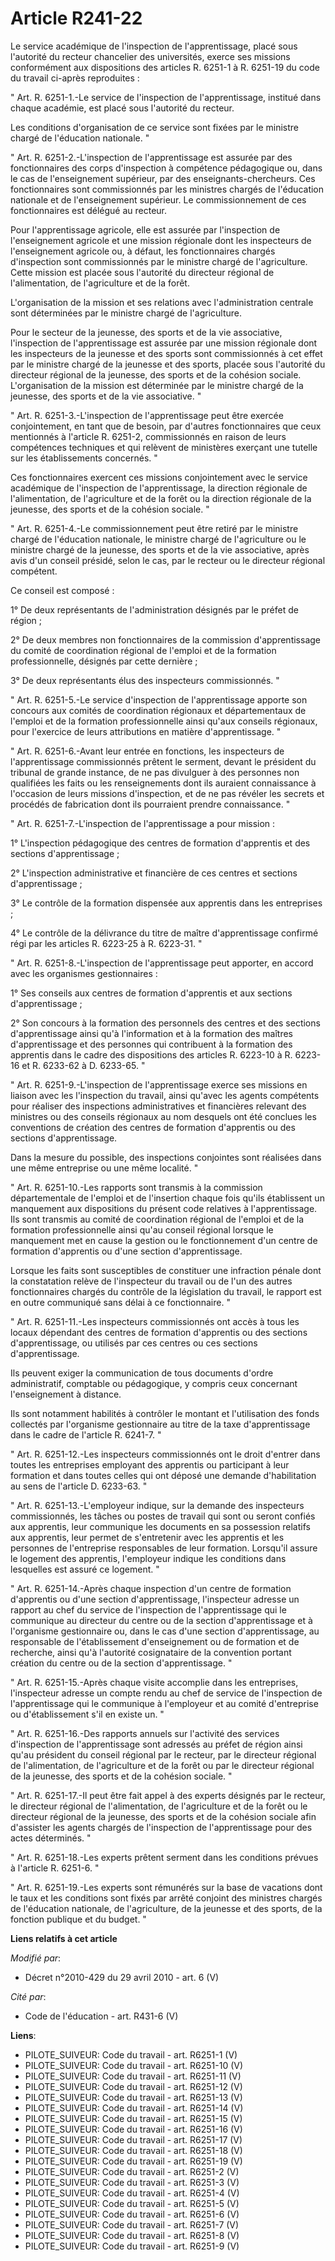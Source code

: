 # Article R241-22

Le service académique de l'inspection de l'apprentissage, placé sous l'autorité du recteur chancelier des universités, exerce
ses missions conformément aux dispositions des articles R. 6251-1 à R. 6251-19 du code du travail ci-après reproduites : 

" Art. R. 6251-1.-Le service de l'inspection de l'apprentissage, institué dans chaque académie, est placé sous l'autorité du
recteur. 

Les conditions d'organisation de ce service sont fixées par le ministre chargé de l'éducation nationale. " 

" Art. R. 6251-2.-L'inspection de l'apprentissage est assurée par des fonctionnaires des corps d'inspection à compétence
pédagogique ou, dans le cas de l'enseignement supérieur, par des enseignants-chercheurs. Ces fonctionnaires sont
commissionnés par les ministres chargés de l'éducation nationale et de l'enseignement supérieur. Le commissionnement de ces
fonctionnaires est délégué au recteur. 

Pour l'apprentissage agricole, elle est assurée par l'inspection de l'enseignement agricole et une mission régionale dont les
inspecteurs de l'enseignement agricole ou, à défaut, les fonctionnaires chargés d'inspection sont commissionnés par le
ministre chargé de l'agriculture. Cette mission est placée sous l'autorité du directeur régional de l'alimentation, de
l'agriculture et de la forêt. 

L'organisation de la mission et ses relations avec l'administration centrale sont déterminées par le ministre chargé de
l'agriculture. 

Pour le secteur de la jeunesse, des sports et de la vie associative, l'inspection de l'apprentissage est assurée par une
mission régionale dont les inspecteurs de la jeunesse et des sports sont commissionnés à cet effet par le ministre chargé de
la jeunesse et des sports, placée sous l'autorité du directeur régional de la jeunesse, des sports et de la cohésion sociale.
L'organisation de la mission est déterminée par le ministre chargé de la jeunesse, des sports et de la vie associative. " 

" Art. R. 6251-3.-L'inspection de l'apprentissage peut être exercée conjointement, en tant que de besoin, par d'autres
fonctionnaires que ceux mentionnés à l'article R. 6251-2, commissionnés en raison de leurs compétences techniques et qui
relèvent de ministères exerçant une tutelle sur les établissements concernés. " 

Ces fonctionnaires exercent ces missions conjointement avec le service académique de l'inspection de l'apprentissage, la
direction régionale de l'alimentation, de l'agriculture et de la forêt ou la direction régionale de la jeunesse, des sports
et de la cohésion sociale. " 

" Art. R. 6251-4.-Le commissionnement peut être retiré par le ministre chargé de l'éducation nationale, le ministre chargé de
l'agriculture ou le ministre chargé de la jeunesse, des sports et de la vie associative, après avis d'un conseil présidé,
selon le cas, par le recteur ou le directeur régional compétent. 

Ce conseil est composé : 

1° De deux représentants de l'administration désignés par le préfet de région ; 

2° De deux membres non fonctionnaires de la commission d'apprentissage du comité de coordination régional de l'emploi et de
la formation professionnelle, désignés par cette dernière ; 

3° De deux représentants élus des inspecteurs commissionnés. " 

" Art. R. 6251-5.-Le service d'inspection de l'apprentissage apporte son concours aux comités de coordination régionaux et
départementaux de l'emploi et de la formation professionnelle ainsi qu'aux conseils régionaux, pour l'exercice de leurs
attributions en matière d'apprentissage. " 

" Art. R. 6251-6.-Avant leur entrée en fonctions, les inspecteurs de l'apprentissage commissionnés prêtent le serment, devant
le président du tribunal de grande instance, de ne pas divulguer à des personnes non qualifiées les faits ou les
renseignements dont ils auraient connaissance à l'occasion de leurs missions d'inspection, et de ne pas révéler les secrets
et procédés de fabrication dont ils pourraient prendre connaissance. " 

" Art. R. 6251-7.-L'inspection de l'apprentissage a pour mission : 

1° L'inspection pédagogique des centres de formation d'apprentis et des sections d'apprentissage ; 

2° L'inspection administrative et financière de ces centres et sections d'apprentissage ; 

3° Le contrôle de la formation dispensée aux apprentis dans les entreprises ; 

4° Le contrôle de la délivrance du titre de maître d'apprentissage confirmé régi par les articles R. 6223-25 à R. 6223-31. " 

" Art. R. 6251-8.-L'inspection de l'apprentissage peut apporter, en accord avec les organismes gestionnaires : 

1° Ses conseils aux centres de formation d'apprentis et aux sections d'apprentissage ; 

2° Son concours à la formation des personnels des centres et des sections d'apprentissage ainsi qu'à l'information et à la
formation des maîtres d'apprentissage et des personnes qui contribuent à la formation des apprentis dans le cadre des
dispositions des articles R. 6223-10 à R. 6223-16 et R. 6233-62 à D. 6233-65. " 

" Art. R. 6251-9.-L'inspection de l'apprentissage exerce ses missions en liaison avec les l'inspection du travail, ainsi
qu'avec les agents compétents pour réaliser des inspections administratives et financières relevant des ministres ou des
conseils régionaux au nom desquels ont été conclues les conventions de création des centres de formation d'apprentis ou des
sections d'apprentissage. 

Dans la mesure du possible, des inspections conjointes sont réalisées dans une même entreprise ou une même localité. " 

" Art. R. 6251-10.-Les rapports sont transmis à la commission départementale de l'emploi et de l'insertion chaque fois qu'ils
établissent un manquement aux dispositions du présent code relatives à l'apprentissage. Ils sont transmis au comité de
coordination régional de l'emploi et de la formation professionnelle ainsi qu'au conseil régional lorsque le manquement met
en cause la gestion ou le fonctionnement d'un centre de formation d'apprentis ou d'une section d'apprentissage. 

Lorsque les faits sont susceptibles de constituer une infraction pénale dont la constatation relève de l'inspecteur du
travail ou de l'un des autres fonctionnaires chargés du contrôle de la législation du travail, le rapport est en outre
communiqué sans délai à ce fonctionnaire. " 

" Art. R. 6251-11.-Les inspecteurs commissionnés ont accès à tous les locaux dépendant des centres de formation d'apprentis
ou des sections d'apprentissage, ou utilisés par ces centres ou ces sections d'apprentissage. 

Ils peuvent exiger la communication de tous documents d'ordre administratif, comptable ou pédagogique, y compris ceux
concernant l'enseignement à distance. 

Ils sont notamment habilités à contrôler le montant et l'utilisation des fonds collectés par l'organisme gestionnaire au
titre de la taxe d'apprentissage dans le cadre de l'article R. 6241-7. " 

" Art. R. 6251-12.-Les inspecteurs commissionnés ont le droit d'entrer dans toutes les entreprises employant des apprentis ou
participant à leur formation et dans toutes celles qui ont déposé une demande d'habilitation au sens de l'article D. 6233-63.
" 

" Art. R. 6251-13.-L'employeur indique, sur la demande des inspecteurs commissionnés, les tâches ou postes de travail qui
sont ou seront confiés aux apprentis, leur communique les documents en sa possession relatifs aux apprentis, leur permet de
s'entretenir avec les apprentis et les personnes de l'entreprise responsables de leur formation. Lorsqu'il assure le logement
des apprentis, l'employeur indique les conditions dans lesquelles est assuré ce logement. " 

" Art. R. 6251-14.-Après chaque inspection d'un centre de formation d'apprentis ou d'une section d'apprentissage,
l'inspecteur adresse un rapport au chef du service de l'inspection de l'apprentissage qui le communique au directeur du
centre ou de la section d'apprentissage et à l'organisme gestionnaire ou, dans le cas d'une section d'apprentissage, au
responsable de l'établissement d'enseignement ou de formation et de recherche, ainsi qu'à l'autorité cosignataire de la
convention portant création du centre ou de la section d'apprentissage. " 

" Art. R. 6251-15.-Après chaque visite accomplie dans les entreprises, l'inspecteur adresse un compte rendu au chef de
service de l'inspection de l'apprentissage qui le communique à l'employeur et au comité d'entreprise ou d'établissement s'il
en existe un. " 

" Art. R. 6251-16.-Des rapports annuels sur l'activité des services d'inspection de l'apprentissage sont adressés au préfet
de région ainsi qu'au président du conseil régional par le recteur, par le directeur régional de l'alimentation, de
l'agriculture et de la forêt ou par le directeur régional de la jeunesse, des sports et de la cohésion sociale. " 

" Art. R. 6251-17.-Il peut être fait appel à des experts désignés par le recteur, le directeur régional de l'alimentation, de
l'agriculture et de la forêt ou le directeur régional de la jeunesse, des sports et de la cohésion sociale afin d'assister
les agents chargés de l'inspection de l'apprentissage pour des actes déterminés. " 

" Art. R. 6251-18.-Les experts prêtent serment dans les conditions prévues à l'article R. 6251-6. " 

" Art. R. 6251-19.-Les experts sont rémunérés sur la base de vacations dont le taux et les conditions sont fixés par arrêté
conjoint des ministres chargés de l'éducation nationale, de l'agriculture, de la jeunesse et des sports, de la fonction
publique et du budget. "

**Liens relatifs à cet article**

_Modifié par_:

  - Décret n°2010-429 du 29 avril 2010 - art. 6 (V)

_Cité par_:

  - Code de l'éducation - art. R431-6 (V)

**Liens**:

  - PILOTE_SUIVEUR: Code du travail - art. R6251-1 (V)
  - PILOTE_SUIVEUR: Code du travail - art. R6251-10 (V)
  - PILOTE_SUIVEUR: Code du travail - art. R6251-11 (V)
  - PILOTE_SUIVEUR: Code du travail - art. R6251-12 (V)
  - PILOTE_SUIVEUR: Code du travail - art. R6251-13 (V)
  - PILOTE_SUIVEUR: Code du travail - art. R6251-14 (V)
  - PILOTE_SUIVEUR: Code du travail - art. R6251-15 (V)
  - PILOTE_SUIVEUR: Code du travail - art. R6251-16 (V)
  - PILOTE_SUIVEUR: Code du travail - art. R6251-17 (V)
  - PILOTE_SUIVEUR: Code du travail - art. R6251-18 (V)
  - PILOTE_SUIVEUR: Code du travail - art. R6251-19 (V)
  - PILOTE_SUIVEUR: Code du travail - art. R6251-2 (V)
  - PILOTE_SUIVEUR: Code du travail - art. R6251-3 (V)
  - PILOTE_SUIVEUR: Code du travail - art. R6251-4 (V)
  - PILOTE_SUIVEUR: Code du travail - art. R6251-5 (V)
  - PILOTE_SUIVEUR: Code du travail - art. R6251-6 (V)
  - PILOTE_SUIVEUR: Code du travail - art. R6251-7 (V)
  - PILOTE_SUIVEUR: Code du travail - art. R6251-8 (V)
  - PILOTE_SUIVEUR: Code du travail - art. R6251-9 (V)
